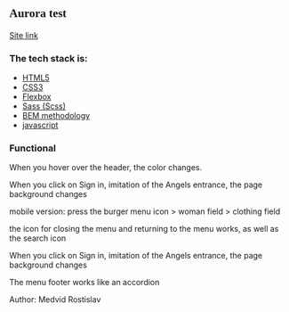 

<h2 style="font-family: Cambria, Cochin, Georgia, Times, 'Times New Roman', serif;">Aurora test</h2>

<a href="https://arybary.github.io/aurora_test/">Site link</a>


### The tech stack is: ### 
- [HTML5](https://en.wikipedia.org/wiki/HTML5)
- [CSS3](https://en.wikipedia.org/wiki/CSS)
- [Flexbox](https://en.wikipedia.org/wiki/CSS_Flexible_Box_Layout)
- [Sass (Scss)](https://sass-lang.com/)
- [BEM methodology](https://en.bem.info/methodology/)
- [javascript](https://developer.mozilla.org/ru/docs/Web/JavaScript)

###  Functional ### 

When you hover over the header, the color changes.

When you click on Sign in, imitation of the Angels entrance, the page background changes

mobile version:
press the burger menu icon > woman field > clothing field

the icon for closing the menu and returning to the menu works, as well as the search icon

When you click on Sign in, imitation of the Angels entrance, the page background changes

The menu footer works like an accordion



Author: Medvid Rostislav
